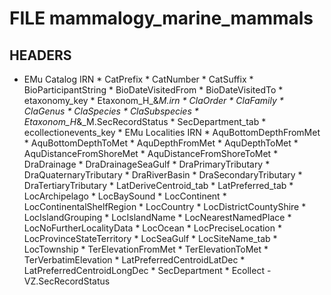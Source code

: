 # FILE 	mammalogy_marine_mammals
## HEADERS 
* EMu Catalog IRN   * CatPrefix   * CatNumber   * CatSuffix   * BioParticipantString   * BioDateVisitedFrom   * BioDateVisitedTo   * etaxonomy_key   * Etaxonom_H_&_M.irn   * ClaOrder   * ClaFamily   * ClaGenus   * ClaSpecies   * ClaSubspecies   * Etaxonom_H_&_M.SecRecordStatus   * SecDepartment_tab   * ecollectionevents_key   * EMu Localities IRN   * AquBottomDepthFromMet   * AquBottomDepthToMet   * AquDepthFromMet   * AquDepthToMet   * AquDistanceFromShoreMet   * AquDistanceFromShoreToMet   * DraDrainage   * DraDrainageSeaGulf   * DraPrimaryTributary   * DraQuaternaryTributary   * DraRiverBasin   * DraSecondaryTributary   * DraTertiaryTributary   * LatDeriveCentroid_tab   * LatPreferred_tab   * LocArchipelago   * LocBaySound   * LocContinent   * LocContinentalShelfRegion   * LocCountry   * LocDistrictCountyShire   * LocIslandGrouping   * LocIslandName   * LocNearestNamedPlace   * LocNoFurtherLocalityData   * LocOcean   * LocPreciseLocation   * LocProvinceStateTerritory   * LocSeaGulf   * LocSiteName_tab   * LocTownship   * TerElevationFromMet   * TerElevationToMet   * TerVerbatimElevation   * LatPreferredCentroidLatDec   * LatPreferredCentroidLongDec   * SecDepartment   * Ecollect - VZ.SecRecordStatus   
